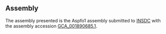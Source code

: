 

Assembly
--------

The assembly presented is the Aspfo1 assembly submitted to
[INSDC](http://www.insdc.org) with the assembly accession
[GCA\_001890685.1](http://www.ebi.ac.uk/ena/data/view/GCA_001890685.1).
